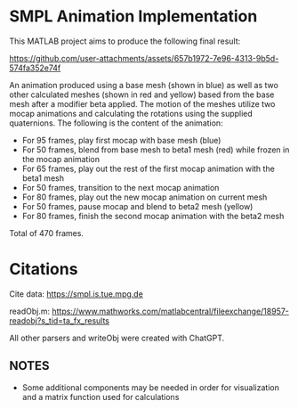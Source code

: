# SMPL Animation Implementation
This MATLAB project aims to produce the following final result:


https://github.com/user-attachments/assets/657b1972-7e96-4313-9b5d-574fa352e74f

An animation produced using a base mesh (shown in blue) as well as two other calculated meshes (shown in red and yellow) based from the base mesh after a modifier beta applied. The motion of the meshes utilize two mocap animations and calculating the rotations using the supplied quaternions. The following is the content of the animation:

- For 95 frames, play first mocap with base mesh (blue)
- For 50 frames, blend from base mesh to beta1 mesh (red) while frozen in the mocap animation
- For 65 frames, play out the rest of the first mocap animation with the beta1 mesh
- For 50 frames, transition to the next mocap animation
- For 80 frames, play out the new mocap animation on current mesh
- For 50 frames, pause mocap and blend to beta2 mesh (yellow)
- For 80 frames, finish the second mocap animation with the beta2 mesh

Total of 470 frames.

# Citations
Cite data: https://smpl.is.tue.mpg.de

readObj.m: https://www.mathworks.com/matlabcentral/fileexchange/18957-readobj?s_tid=ta_fx_results

All other parsers and writeObj were created with ChatGPT.


## NOTES

- Some additional components may be needed in order for visualization and a matrix function used for calculations
